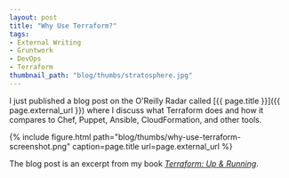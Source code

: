```yaml
---
layout: post
title: "Why Use Terraform?"
tags:
- External Writing
- Gruntwork
- DevOps
- Terraform
thumbnail_path: "blog/thumbs/stratosphere.jpg"
---
```

 
I just published a blog post on the O'Reilly Radar called [{{ page.title }}]({{ page.external_url }}) where I discuss
what Terraform does and how it compares to Chef, Puppet, Ansible, CloudFormation, and other tools.

{% include figure.html path="blog/thumbs/why-use-terraform-screenshot.png" caption=page.title url=page.external_url %}

The blog post is an excerpt from my book *[Terraform: Up & Running](http://www.terraformupandrunning.com/)*.